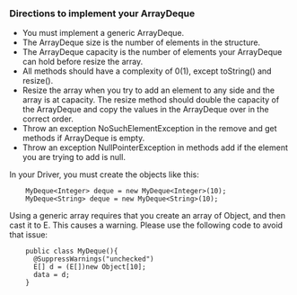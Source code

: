 ### Directions to implement your ArrayDeque

- You must implement a generic ArrayDeque.
- The ArrayDeque size is the number of elements in the structure.
- The ArrayDeque capacity is the number of elements your ArrayDeque can hold before resize the array.
- All methods should have a complexity of 0(1), except toString() and resize().
- Resize the array when you try to add an element to any side and the array is at capacity. The resize method should double the capacity of the ArrayDeque and copy the values in the ArrayDeque over in the correct order.
- Throw an exception NoSuchElementException in the remove and get methods if ArrayDeque is empty.
- Throw an exception NullPointerException in methods add if the element you are trying to add is null.

In your Driver, you must create the objects like this:

```
    MyDeque<Integer> deque = new MyDeque<Integer>(10);
    MyDeque<String> deque = new MyDeque<String>(10);
```

Using a generic array requires that you create an array of Object, and then cast it to E. This causes a warning. Please use the following code to avoid that issue:
```
    public class MyDeque(){
      @SuppressWarnings("unchecked")
      E[] d = (E[])new Object[10];
      data = d;
    }
```
